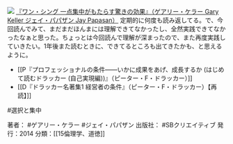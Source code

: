 [![](https://images-fe.ssl-images-amazon.com/images/I/41pMxIeZZpL._SL160_.jpg)](http://www.amazon.co.jp/exec/obidos/ASIN/4797375116/choiyaki81-22/ref=nosim)
[『ワン・シング 一点集中がもたらす驚きの効果』（ゲアリー・ケラー Gary Keller ジェイ・パパザン Jay Papasan）](http://www.amazon.co.jp/exec/obidos/ASIN/4797375116/choiyaki81-22/ref=nosim)
定期的に何度も読み返してる。で、今回読んでみて、まだまだほんまには理解できてなかったし、全然実践できてなかったなぁと思った。ちょっとは今回読んで理解が深まったので、また再度実践していきたい。1年後また読むときに、できてるところも出てきたかも、と思えるように。

- [[P『プロフェッショナルの条件――いかに成果をあげ、成長するか (はじめて読むドラッカー (自己実現編))』（ピーター・F・ドラッカー）]]
- [[D『ドラッカー名著集1 経営者の条件』（ピーター・F・ドラッカー）【再読】]]

#選択と集中 

著者： #ゲアリー・ケラー #ジェイ・パパザン
出版社： #SBクリエイティブ
発行：2014
分類：[[15倫理学、道徳]]